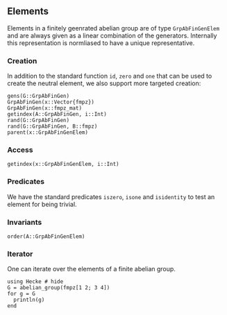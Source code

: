 ## Elements
Elements in a finitely geenrated abelian group are of type `GrpAbFinGenElem`
and are always given as a linear combination of the generators.
Internally this representation is normliased to have a unique
representative.

### Creation
In addition to the standard function `id`, `zero` and `one` that can be
used to create the neutral element, we also support more targeted creation:
```@docs
gens(G::GrpAbFinGen)
GrpAbFinGen(x::Vector{fmpz})
GrpAbFinGen(x::fmpz_mat)
getindex(A::GrpAbFinGen, i::Int)
rand(G::GrpAbFinGen)
rand(G::GrpAbFinGen, B::fmpz)
parent(x::GrpAbFinGenElem)
```
### Access

```@docs
getindex(x::GrpAbFinGenElem, i::Int)
```

### Predicates

We have the standard predicates `iszero`, `isone` and `isidentity`
to test an element for being trivial.

### Invariants
```@docs
order(A::GrpAbFinGenElem)
```
### Iterator
One can iterate over the elements of a finite abelian group.

```@repl
using Hecke # hide
G = abelian_group(fmpz[1 2; 3 4])
for g = G
  println(g)
end
```


